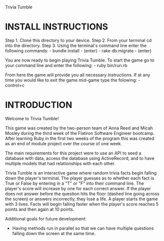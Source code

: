 Trivia Tumble

# INSTALL INSTRUCTIONS
Step 1. Clone this directory to your device. 
Step 2. From your terminal cd into the directory.
Step 3. Using the terminal's command line enter the following commands:
    - bundle install 
    - (enter)
    - rake db:migrate
    - (enter)

You are now ready to begin playing Trivia Tumble. To start the game go to your command line and enter the following:
    - ruby bin/run.rb

From here the game will provide you all necessary instructions. If at any time you would like to exit the game mid-game type the folowing:
    - control+c

# INTRODUCTION
Welcome to Trivia Tumble!

This game was created by the two-person team of Anna Reed and Micah Mosley during the third week of the Flatiron Software Engineer bootcamp. After learning Ruby in the first two weeks of the program this was created as an end of module project over the course of one week.

The main requirements for this project were to use an API to seed a database with data, access the database using ActiveRecord, and to have multiple models that had relationships with each other.

Trivia Tumble is an interactive game where random trivia facts begin falling down the player's terminal. The player guesses as to whether each fact is True or False by entering in a "T" or "F" into their command line. The player's score will increase by one for each correct answer. If the player does not answer before the question hits the floor (dashed line going across the screen) or answers incorrectly, they lose a life. A player starts the game with 3 lives. Facts will begin falling faster when the player's score reaches 5 points and then again at 10 points. 

Additional goals for future development:
- Having methods run in parallel so that we can have multiple questions falling down the screen at the same time. 

